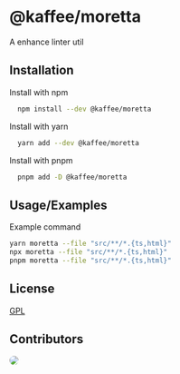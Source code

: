 # @kaffee/moretta

A enhance linter util

## Installation

Install with npm

```bash
  npm install --dev @kaffee/moretta
```

Install with yarn

```bash
  yarn add --dev @kaffee/moretta
```

Install with pnpm

```bash
  pnpm add -D @kaffee/moretta
```

## Usage/Examples

Example command

```bash
yarn moretta --file "src/**/*.{ts,html}"
npx moretta --file "src/**/*.{ts,html}"
pnpm moretta --file "src/**/*.{ts,html}"
```

## License

[GPL](https://choosealicense.com/licenses/gpl-3.0/)

## Contributors

<a href="https://github.com/Muromi-Rikka" >
  <img style="border-radius:200px;" src="https://github.com/Muromi-Rikka.png?size=50">
</a>
